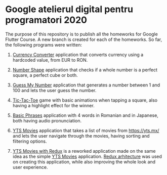 # Google atelierul digital pentru programatori 2020

The purpose of this repository is to publish all the homeworks for Google Flutter Course. A new branch is created for each of the homeworks. So far, the following programs were written:


1. [Currency Converter](https://github.com/TunsAdrian/Flutter-Google-Course/tree/Currency-Converter) application that converts currency using a hardcoded value, from EUR to RON.

2. [Number Shape](https://github.com/TunsAdrian/Flutter-Google-Course/tree/Number-Shape) application that checks if a whole number is a perfect square, a perfect cube or both.

3. [Guess My Number](https://github.com/TunsAdrian/Flutter-Google-Course/tree/Guess-My-Number) application that generates a number between 1 and 100 and lets the user guess the number.

4. [Tic-Tac-Toe](https://github.com/TunsAdrian/Flutter-Google-Course/tree/tic-tac-toe) game with basic animations when tapping a square, also having a highlight effect for the winner.

5. [Basic Phrases](https://github.com/TunsAdrian/Flutter-Google-Course/tree/Basic-Phrases) application with 4 words in Romanian and in Japanese, both having audio pronunciation.

6. [YTS Movies](https://github.com/TunsAdrian/Flutter-Google-Course/tree/YTS-Movies) application that takes a list of movies from https://yts.mx/ and lets the user navigate through the movies, having sorting and filtering options.

7. [YTS Movies with Redux](https://github.com/TunsAdrian/Flutter-Google-Course/tree/YTS-Movies-Redux) is a reworked application made on the same idea as the simple [YTS Movies](https://github.com/TunsAdrian/Flutter-Google-Course/tree/YTS-Movies) application. [Redux arhitecture](https://blog.novoda.com/introduction-to-redux-in-flutter/) was used on creating this application, while also improving the whole look and user experience.
